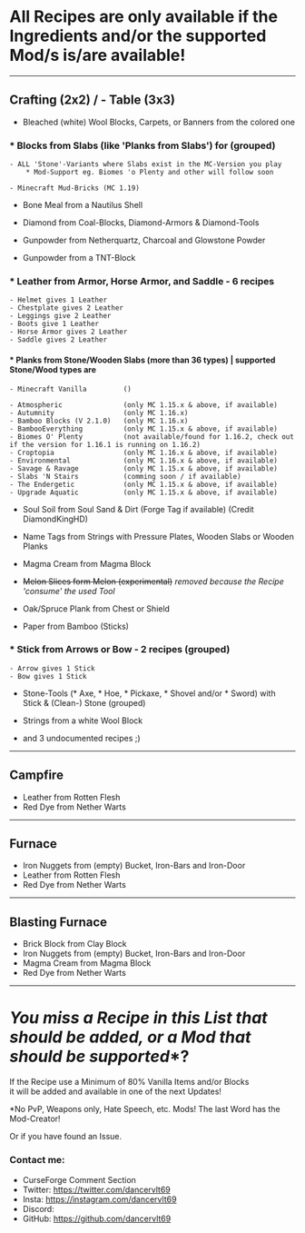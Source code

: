 # All Recipes are only available if the Ingredients and/or the supported Mod/s is/are available!
---
 Crafting (2x2) / - Table (3x3)
--------------------------------

* Bleached (white) Wool Blocks, Carpets, or Banners from the colored one

### * Blocks from Slabs (like 'Planks from Slabs') for (grouped)
    - ALL 'Stone'-Variants where Slabs exist in the MC-Version you play
        * Mod-Support eg. Biomes 'o Plenty and other will follow soon

	- Minecraft Mud-Bricks (MC 1.19)

* Bone Meal from a Nautilus Shell

* Diamond from Coal-Blocks, Diamond-Armors & Diamond-Tools

* Gunpowder from Netherquartz, Charcoal and Glowstone Powder

* Gunpowder from a TNT-Block

### * Leather from Armor, Horse Armor, and Saddle - 6 recipes

	- Helmet gives 1 Leather
	- Chestplate gives 2 Leather
	- Leggings give 2 Leather
	- Boots give 1 Leather
	- Horse Armor gives 2 Leather
	- Saddle gives 2 Leather

#### * Planks from Stone/Wooden Slabs (more than 36 types) | supported Stone/Wood types are

	- Minecraft Vanilla         ()
   
	- Atmospheric               (only MC 1.15.x & above, if available)
	- Autumnity                 (only MC 1.16.x)
	- Bamboo Blocks (V 2.1.0)   (only MC 1.16.x)
	- BambooEverything          (only MC 1.15.x & above, if available)
	- Biomes O' Plenty          (not available/found for 1.16.2, check out if the version for 1.16.1 is running on 1.16.2)
	- Croptopia                 (only MC 1.16.x & above, if available)
    - Environmental             (only MC 1.16.x & above, if available)
    - Savage & Ravage           (only MC 1.15.x & above, if available)
    - Slabs 'N Stairs           (comming soon / if available)
	- The Endergetic            (only MC 1.15.x & above, if available)
	- Upgrade Aquatic           (only MC 1.15.x & above, if available)

* Soul Soil from Soul Sand & Dirt (Forge Tag if available) (Credit DiamondKingHD)

* Name Tags from Strings with Pressure Plates, Wooden Slabs or Wooden Planks

* Magma Cream from Magma Block

* ~~Melon Slices form Melon (experimental)~~ *removed because the Recipe 'consume' the used Tool*

* Oak/Spruce Plank from Chest or Shield

* Paper from Bamboo (Sticks)

### * Stick from Arrows or Bow - 2 recipes (grouped)
	- Arrow gives 1 Stick
	- Bow gives 1 Stick

* Stone-Tools (* Axe, * Hoe, * Pickaxe, * Shovel and/or  * Sword) with Stick & (Clean-) Stone (grouped)

* Strings from a white Wool Block

* and 3 undocumented recipes ;)

----------
 Campfire
----------
* Leather from Rotten Flesh
* Red Dye from Nether Warts

---------
 Furnace
---------
* Iron Nuggets from (empty) Bucket, Iron-Bars and Iron-Door
* Leather from Rotten Flesh
* Red Dye from Nether Warts

------------------
 Blasting Furnace
------------------
* Brick Block from Clay Block
* Iron Nuggets from (empty) Bucket, Iron-Bars and Iron-Door
* Magma Cream from Magma Block
* Red Dye from Nether Warts
___

# ***You miss a Recipe in this List that should be added, or a Mod that should be supporte**d**?

If the Recipe use a Minimum of 80% Vanilla Items and/or Blocks \
it will be added and available in one of the next Updates!

 *No PvP, Weapons only, Hate Speech, etc. Mods! The last Word has the Mod-Creator! 
 
Or if you have found an Issue.

### Contact me:

* CurseForge Comment Section
* Twitter: https://twitter.com/dancervlt69
* Insta: https://instagram.com/dancervlt69
* Discord:
* GitHub: https://github.com/dancervlt69
